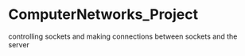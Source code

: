 # ComputerNetworks_Project
controlling sockets and making connections between sockets and the server
